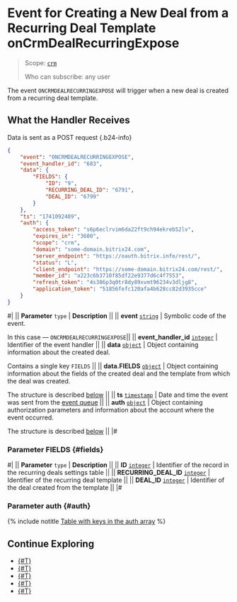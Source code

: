 # Event for Creating a New Deal from a Recurring Deal Template onCrmDealRecurringExpose

> Scope: [`crm`](../../../../scopes/permissions.md)
>
> Who can subscribe: any user

The event `ONCRMDEALRECURRINGEXPOSE` will trigger when a new deal is created from a recurring deal template.

## What the Handler Receives

Data is sent as a POST request {.b24-info}

```json
{
    "event": "ONCRMDEALRECURRINGEXPOSE",
    "event_handler_id": "683",
    "data": {
        "FIELDS": {
            "ID": "9",
            "RECURRING_DEAL_ID": "6791",
            "DEAL_ID": "6799"
        }
    },
    "ts": "1741092489",
    "auth": {
        "access_token": "s6p6eclrvim6da22ft9ch94ekreb52lv",
        "expires_in": "3600",
        "scope": "crm",
        "domain": "some-domain.bitrix24.com",
        "server_endpoint": "https://oauth.bitrix.info/rest/",
        "status": "L",
        "client_endpoint": "https://some-domain.bitrix24.com/rest/",
        "member_id": "a223c6b3710f85df22e9377d6c4f7553",
        "refresh_token": "4s386p3q0tr8dy89xvmt96234v3dljg8",
        "application_token": "51856fefc120afa4b628cc82d3935cce"
    }
}
```

#|
|| **Parameter**
`type` | **Description** ||
|| **event**
[`string`](../../../../data-types.md) | Symbolic code of the event.

In this case — `ONCRMDEALRECURRINGEXPOSE`||
|| **event_handler_id**
[`integer`](../../../../data-types.md) | Identifier of the event handler ||
|| **data**
[`object`](../../../../data-types.md) | Object containing information about the created deal.

Contains a single key `FIELDS` ||
|| **data.FIELDS**
[`object`](../../../../data-types.md) | Object containing information about the fields of the created deal and the template from which the deal was created.

The structure is described [below](#fields) ||
|| **ts**
[`timestamp`](../../../../data-types.md) | Date and time the event was sent from the [event queue](../../../../events/index.md) ||
|| **auth**
[`object`](../../../../data-types.md) | Object containing authorization parameters and information about the account where the event occurred.

The structure is described [below](#auth) ||
|#

### Parameter FIELDS {#fields}

#|
|| **Parameter**
`type` | **Description** ||
|| **ID**
[`integer`](../../../../data-types.md) | Identifier of the record in the recurring deals settings table ||
|| **RECURRING_DEAL_ID**
[`integer`](../../../../data-types.md) | Identifier of the recurring deal template ||
|| **DEAL_ID**
[`integer`](../../../../data-types.md) | Identifier of the deal created from the template ||
|#

### Parameter auth {#auth}

{% include notitle [Table with keys in the auth array](../../../../../_includes/auth-params-in-events.md) %}

## Continue Exploring

- [{#T}](../../../../events/index.md)
- [{#T}](../../../../events/event-bind.md)
- [{#T}](./on-crm-deal-recurring-delete.md)
- [{#T}](./on-crm-deal-recurring-add.md)
- [{#T}](./on-crm-deal-recurring-update.md)